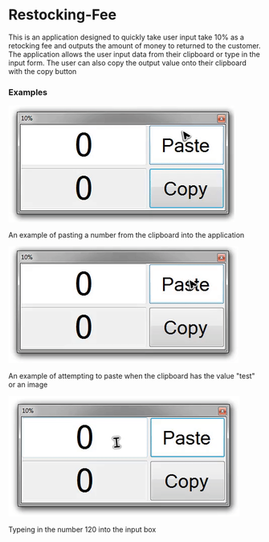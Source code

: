 # Restocking-Fee
This is an application designed to quickly take user input take 10% as a retocking fee and outputs the amount of money to returned to the customer.
The application allows the user input data from their clipboard or type in the input form.
The user can also copy the output value onto their clipboard with the copy button

### Examples
![Successfully parsing from clipboard](/Example%20Images/PasteSuccess.gif)

An example of pasting a number from the clipboard into the application

![Failing to parse from clipboard](/Example%20Images/PasteFail.gif)

An example of attempting to paste when the clipboard has the value "test" or an image

![Typing in the number](/Example%20Images/TextInput.gif)

Typeing in the number 120 into the input box

